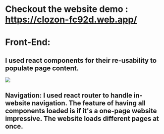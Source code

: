 # Checkout the website demo : https://clozon-fc92d.web.app/

# Front-End: 
## I used react components for their re-usability to populate page content. 
![](Front-End.gif)

## Navigation: I used react router to handle in-website navigation. The feature of having all components loaded is if it's a one-page website impressive. The website loads different pages at once. 

